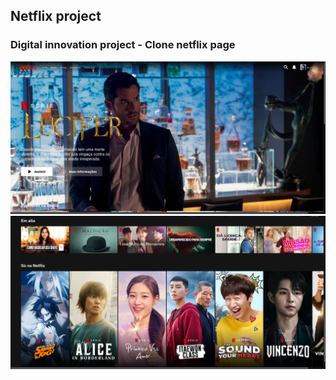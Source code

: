 ## Netflix project
### Digital innovation project - Clone netflix page

<img src="https://github.com/Melissa-Lindince/Netflix-project/blob/main/project-image.png">
<img src="https://github.com/Melissa-Lindince/Netflix-project/blob/main/project-image-1.png">

